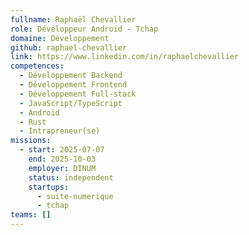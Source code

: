 ```yaml
---
fullname: Raphaël Chevallier
role: Développeur Android - Tchap
domaine: Développement
github: raphael-chevallier
link: https://www.linkedin.com/in/raphaelchevallier
competences:
  - Développement Backend
  - Développement Frontend
  - Développement Full-stack
  - JavaScript/TypeScript
  - Android
  - Rust
  - Intrapreneur(se)
missions:
  - start: 2025-07-07
    end: 2025-10-03
    employer: DINUM
    status: independent
    startups:
      - suite-numerique
      - tchap
teams: []
---
```

